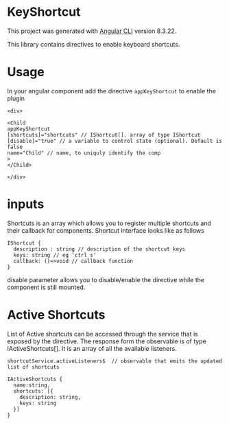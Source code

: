 # KeyShortcut

This project was generated with [Angular CLI](https://github.com/angular/angular-cli) version 8.3.22.

This library contains directives to enable keyboard shortcuts.

# Usage

In your angular component add the directive `appKeyShortcut` to enable the plugin

```
<div>

<Child
appKeyShortcut
[shortcuts]="shortcuts" // IShortcut[]. array of type IShortcut
[disable]="true" // a variable to control state (optional). Default is false
name="Child" // name, to uniquly identify the comp
>
</Child>

</div>

```

# inputs

Shortcuts is an array which allows you to register multiple shortcuts and their callback for components. Shortcut interface looks like as follows

```
IShortcut {
  description : string // description of the shortcut keys
  keys: string // eg 'ctrl s'
  callback: ()=>void // callback function
}
```

disable parameter allows you to disable/enable the directive while the component is still mounted.

# Active Shortcuts

List of Active shortcuts can be accessed through the service that is exposed by the directive.
The response form the observable is of type IActiveShortcuts[]. It is an array of all the available listeners.

```
shortcutService.activeListeners$  // observable that emits the updated list of shortcuts

IActiveShortcuts {
  name:string,
  shortcuts: [{
    description: string,
    keys: string
  }]
}
```
